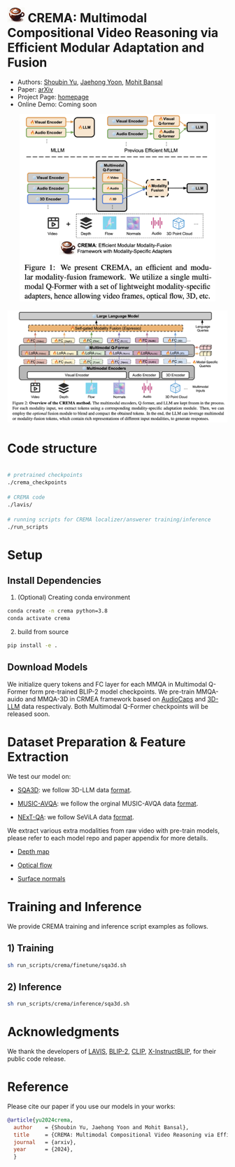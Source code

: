 # <img src="assets/crema.png" alt="Image description" class="title-icon" style="width: 40px; height: auto;"> CREMA: Multimodal Compositional Video Reasoning via Efficient Modular Adaptation and Fusion

* Authors: [Shoubin Yu](https://yui010206.github.io/), [Jaehong Yoon](https://jaehong31.github.io/), [Mohit Bansal](https://www.cs.unc.edu/~mbansal/)
* Paper: [arXiv]()
* Project Page: [homepage](https://crema-videollm.github.io/)
* Online Demo: Coming soon

<div align=center> 
<img src="./assets/teaser.png" alt="teaser image" width="450"/>
</div>
<br>
<img src="./assets/method.png" alt="teaser image" width="800"/>


# Code structure
```bash

# pretrained checkpoints
./crema_checkpoints

# CREMA code
./lavis/

# running scripts for CREMA localizer/answerer training/inference
./run_scripts

```

# Setup

## Install Dependencies

1. (Optional) Creating conda environment

```bash
conda create -n crema python=3.8
conda activate crema
```

2. build from source

```bash
pip install -e .
```


## Download Models
We initialize query tokens and FC layer for each MMQA in Multimodal Q-Former form pre-trained BLIP-2 model checkpoints.
We pre-train MMQA-auido and MMQA-3D in CRMEA framework based on [AudioCaps](https://audiocaps.github.io/) and [3D-LLM](https://github.com/UMass-Foundation-Model/3D-LLM) data respectivaly. 
Both Multimodal Q-Former checkpoints will be released soon.



# Dataset Preparation & Feature Extraction
We test our model on:

+ [SQA3D](https://github.com/SilongYong/SQA3D): we follow 3D-LLM data [format](https://drive.google.com/drive/folders/14_-cWOMW-Hp6T5_c6YMjwDzQOgfiO2p9).

+ [MUSIC-AVQA](https://github.com/GeWu-Lab/MUSIC-AVQA): we follow the orginal MUSIC-AVQA data [format](https://github.com/GeWu-Lab/MUSIC-AVQA/tree/main/data/json_update).

+ [NExT-QA](https://github.com/doc-doc/NExT-QA): we follow SeViLA data [format](https://github.com/Yui010206/SeViLA/tree/main/sevila_data).

We extract various extra modalities from raw video with pre-train models, please refer to each model repo and paper appendix for more details. 

+ [Depth map](https://github.com/isl-org/ZoeDepth)

+ [Optical flow](https://github.com/autonomousvision/unimatch)

+ [Surface normals](https://github.com/baegwangbin/surface_normal_uncertainty)


# Training and Inference
We provide CREMA training and inference script examples as follows.

## 1) Training

```bash
sh run_scripts/crema/finetune/sqa3d.sh
```

## 2) Inference

```bash
sh run_scripts/crema/inference/sqa3d.sh
```


# Acknowledgments
We thank the developers of [LAVIS](https://github.com/salesforce/LAVIS), [BLIP-2](https://github.com/salesforce/LAVIS/tree/main/projects/blip2), [CLIP](https://github.com/openai/CLIP), [X-InstructBLIP](https://github.com/salesforce/LAVIS/tree/main/projects/xinstructblip), for their public code release.


# Reference
Please cite our paper if you use our models in your works:


```bibtex
@article{yu2024crema,
  author    = {Shoubin Yu, Jaehong Yoon and Mohit Bansal},
  title     = {CREMA: Multimodal Compositional Video Reasoning via Efficient Modular Adaptation and Fusion},
  journal   = {arxiv},
  year      = {2024},
  }
